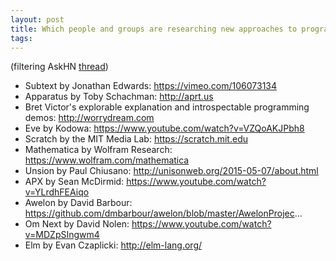 ```yaml
---
layout: post
title: Which people and groups are researching new approaches to programming?
tags: 
---
```


(filtering AskHN [thread](https://news.ycombinator.com/item?id=10926038)) 

* Subtext by Jonathan Edwards: https://vimeo.com/106073134
* Apparatus by Toby Schachman: http://aprt.us
* Bret Victor's explorable explanation and introspectable programming demos: http://worrydream.com
* Eve by Kodowa: https://www.youtube.com/watch?v=VZQoAKJPbh8
* Scratch by the MIT Media Lab: https://scratch.mit.edu
* Mathematica by Wolfram Research: https://www.wolfram.com/mathematica
* Unsion by Paul Chiusano: http://unisonweb.org/2015-05-07/about.html
* APX by Sean McDirmid: https://www.youtube.com/watch?v=YLrdhFEAiqo
* Awelon by David Barbour: https://github.com/dmbarbour/awelon/blob/master/AwelonProjec...
* Om Next by David Nolen: https://www.youtube.com/watch?v=MDZpSIngwm4
* Elm by Evan Czaplicki: http://elm-lang.org/

